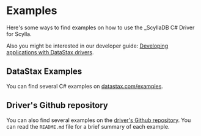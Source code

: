 # Examples

Here's some ways to find examples on how to use the _ScyllaDB C# Driver for Scylla.

Also you might be interested in our developer guide: [Developing applications with DataStax drivers][dev-guide].

## DataStax Examples

You can find several C# examples on [datastax.com/examples][datastax-examples].

## Driver's Github repository

You can also find several examples on the [driver's Github repository][driver-github]. You can read the `README.md` file for a brief summary of each example.

[datastax-examples]: https://www.datastax.com/examples?language=86
[driver-github]: https://github.com/datastax/csharp-driver/tree/master/examples
[dev-guide]: https://docs.datastax.com/en/devapp/doc/index.html
